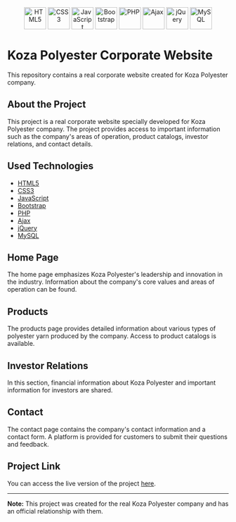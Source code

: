 <div align="center">
    <img src="https://www.w3.org/html/logo/downloads/HTML5_Logo_512.png" alt="HTML5" width="50" height="50" />
    <img src="https://upload.wikimedia.org/wikipedia/commons/thumb/d/d5/CSS3_logo_and_wordmark.svg/1024px-CSS3_logo_and_wordmark.svg.png" alt="CSS3" width="50" height="50" />
    <img src="https://upload.wikimedia.org/wikipedia/commons/thumb/6/6a/JavaScript-logo.png/512px-JavaScript-logo.png" alt="JavaScript" width="50" height="50" />
    <img src="https://upload.wikimedia.org/wikipedia/commons/thumb/b/b2/Bootstrap_logo.svg/512px-Bootstrap_logo.svg.png" alt="Bootstrap" width="50" height="50" />
    <img src="https://www.php.net/images/logos/php-logo.svg" alt="PHP" width="50" height="50" />
    <img src="https://upload.wikimedia.org/wikipedia/commons/thumb/c/c1/Ajax-loader.gif/512px-Ajax-loader.gif" alt="Ajax" width="50" height="50" />
    <img src="https://upload.wikimedia.org/wikipedia/commons/thumb/9/9e/JQuery_logo.svg/512px-JQuery_logo.svg.png" alt="jQuery" width="50" height="50" />
    <img src="https://upload.wikimedia.org/wikipedia/commons/thumb/0/02/Mysql.svg/1024px-Mysql.svg.png" alt="MySQL" width="50" height="50" />
</div>

# Koza Polyester Corporate Website

This repository contains a real corporate website created for Koza Polyester company.

## About the Project

This project is a real corporate website specially developed for Koza Polyester company. The project provides access to important information such as the company's areas of operation, product catalogs, investor relations, and contact details.

## Used Technologies

- [HTML5](https://developer.mozilla.org/en-US/docs/Web/Guide/HTML/HTML5)
- [CSS3](https://developer.mozilla.org/en-US/docs/Web/CSS)
- [JavaScript](https://developer.mozilla.org/en-US/docs/Web/JavaScript)
- [Bootstrap](https://getbootstrap.com/)
- [PHP](https://www.php.net/)
- [Ajax](https://developer.mozilla.org/en-US/docs/Web/Guide/AJAX)
- [jQuery](https://jquery.com/)
- [MySQL](https://www.mysql.com/)

## Home Page

The home page emphasizes Koza Polyester's leadership and innovation in the industry. Information about the company's core values and areas of operation can be found.

## Products

The products page provides detailed information about various types of polyester yarn produced by the company. Access to product catalogs is available.

## Investor Relations

In this section, financial information about Koza Polyester and important information for investors are shared.

## Contact

The contact page contains the company's contact information and a contact form. A platform is provided for customers to submit their questions and feedback.

## Project Link

You can access the live version of the project [here](https://www.kozapolyester.com.tr).

---

**Note:** This project was created for the real Koza Polyester company and has an official relationship with them.
